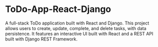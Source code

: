 # ToDo-App-React-Django
A full-stack ToDo application built with React and Django. This project allows users to create, update, complete, and delete tasks, with data persistence. It features an interactive UI built with React and a REST API built with Django REST Framework.
